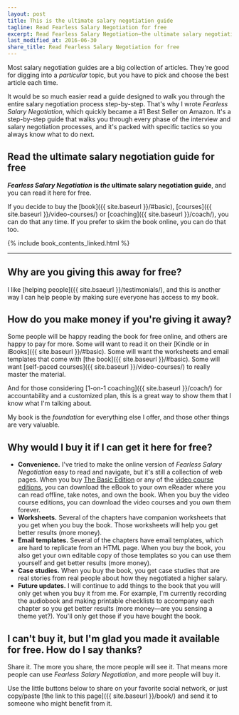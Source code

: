 ```yaml
---
layout: post
title: This is the ultimate salary negotiation guide
tagline: Read Fearless Salary Negotiation for free
excerpt: Read Fearless Salary Negotiation—the ultimate salary negotiation guide—online for free to decide if it's right for you.
last_modified_at: 2016-06-30
share_title: Read Fearless Salary Negotiation for free
---
```

Most salary negotiation guides are a big collection of articles. They're good for digging into a *particular* topic, but you have to pick and choose the best article each time.

It would be so much easier read a guide designed to walk you through the entire salary negotiation process step-by-step. That's why I wrote *Fearless Salary Negotiation*, which quickly became a #1 Best Seller on Amazon. It's a step-by-step guide that walks you through every phase of the interview and salary negotiation processes, and it's packed with specific tactics so you always know what to do next.

## Read the ultimate salary negotiation guide for free

***Fearless Salary Negotiation* is *the* ultimate salary negotiation guide**, and you can read it here for free.

If you decide to buy the [book]({{ site.baseurl }}/#basic), [courses]({{ site.baseurl }}/video-courses/) or [coaching]({{ site.baseurl }}/coach/), you can do that any time. If you prefer to skim the book online, you can do that too. 

<html>
{% include book_contents_linked.html %}
</html>

* * *

## Why are you giving this away for free?

I like [helping people]({{ site.bsaeurl }}/testimonials/), and this is another way I can help people by making sure everyone has access to my book.

## How do you make money if you're giving it away?

Some people will be happy reading the book for free online, and others are happy to pay for more. Some will want to read it on their [Kindle or in iBooks]({{ site.baseurl }}/#basic). Some will want the worksheets and email templates that come with [the book]({{ site.baseurl }}/#basic). Some will want [self-paced courses]({{ site.baseurl }}/video-courses/) to really master the material. 

And for those considering [1-on-1 coaching]({{ site.baseurl }}/coach/) for accountability and a customized plan, this is a great way to show them that I know what I'm talking about.

My book is the *foundation* for everything else I offer, and those other things are very valuable.

## Why would I buy it if I can get it here for free?

<ul class="checkbox-list">
  <li class="checkbox-list__item"><strong>Convenience.</strong> I've tried to make the online version of <em>Fearless Salary Negotiation</em> easy to read and navigate, but it's still a collection of web pages. When you buy <a href="/#basic">The Basic Edition</a> or any of the <a href="{{ site.baseurl }}/video-courses/">video course editions</a>, you can download the eBook to your own eReader where you can read offline, take notes, and own the book. When you buy the video course editions, you can download the video courses and you own them forever.</li>
	<li class="checkbox-list__item"><strong>Worksheets.</strong> Several of the chapters have companion worksheets that you get when you buy the book. Those worksheets will help you get better results (more money).</li>
	<li class="checkbox-list__item"><strong>Email templates.</strong> Several of the chapters have email templates, which are hard to replicate from an HTML page. When you buy the book, you also get your own editable copy of those templates so you can use them yourself and get better results (more money).</li>
	<li class="checkbox-list__item"><strong>Case studies.</strong> When you buy the book, you get case studies that are real stories from real people about how they negotiated a higher salary.</li> 
	<li class="checkbox-list__item"><strong>Future updates.</strong> I will continue to add things to the book that you will only get when you buy it from me. For example, I'm currently recording the audiobook and making printable checklists to accompany each chapter so you get better results (more money—are you sensing a theme yet?). You'll only get those if you have bought the book.</li>
</ul>

## I can't buy it, but I'm glad you made it available for free. How do I say thanks?

Share it. The more you share, the more people will see it. That means more people can use *Fearless Salary Negotiation*, and more people will buy it.

Use the little buttons below to share on your favorite social network, or just copy/paste [the link to this page]({{ site.baseurl }}/book/) and send it to someone who might benefit from it.